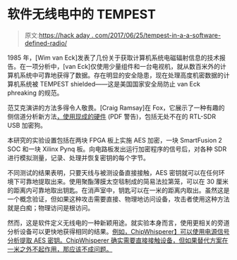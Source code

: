 # 软件无线电中的 TEMPEST

> 原文:[https://hack aday . com/2017/06/25/tempest-in-a-a-software-defined-radio/](https://hackaday.com/2017/06/25/tempest-in-a-software-defined-radio/)

1985 年，[Wim van Eck]发表了几份关于获取计算机系统电磁辐射信息的技术报告。在一项分析中，[van Eck]仅使用少量组件和一台电视机，就从数百米外的计算机系统中可靠地获得了数据。存在明显的安全隐患，现在处理高度机密数据的计算机系统被 TEMPEST shielded——这是美国国家安全局防止 van Eck phreaking 的规范。

范艾克演讲的方法多得令人敬畏。[Craig Ramsay]在 Fox，它展示了一种有趣的侧信道分析新方法[，使用现成的硬件](https://www.fox-it.com/en/wp-content/uploads/sites/11/Tempest_attacks_against_AES.pdf) (PDF 警告)，包括无处不在的 RTL-SDR USB 加密狗。

本研究的实验设置包括在两块 FPGA 板上实施 AES 加密，一块 SmartFusion 2 SOC 和一块 Xilinx Pynq 板。向电路板发出运行加密程序的信号后，对各种 SDR 进行模拟测量，记录、处理并恢复密钥的每个字节。

不同测试的结果表明，只要天线与被测设备直接接触，AES 密钥就可以在任何环境下可靠地提取出来。使用聚酯薄膜太空毯制成的简易法拉第笼，可以在 30 厘米的距离内可靠地取出钥匙。在消声室中，钥匙可以在一米的距离内取出。虽然这是一个概念验证，但如果这种攻击需要直接、物理地访问设备，攻击者使用这种方法就是白痴；物理访问是根访问。

然而，这是软件定义无线电的一种新颖用途。就实验本身而言，使用更相关的旁道分析设备可以更快地获得相同的结果。[例如，ChipWhisperer】可以使用电源信号分析提取 AES 密钥。ChipWhisperer 确实需要直接接触设备，但如果替代方案在一米之外不起作用，那应该不成问题。](http://hackaday.com/2014/08/20/the-chipwhisperer-at-defcon/)